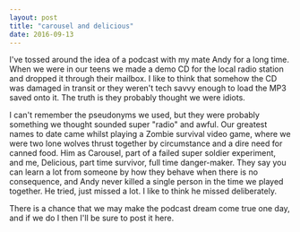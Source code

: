 ```yaml
---
layout: post
title: "carousel and delicious"
date: 2016-09-13
---
```


I've tossed around the idea of a podcast with my mate Andy for a long time. When we were in our teens we made a demo CD for the local radio station and dropped it through their mailbox. I like to think that somehow the CD was damaged in transit or they weren't tech savvy enough to load the MP3 saved onto it. The truth is they probably thought we were idiots.

I can't remember the pseudonyms we used, but they were probably something we thought sounded super "radio" and awful. Our greatest names to date came whilst playing a Zombie survival video game, where we were two lone wolves thrust together by circumstance and a dire need for canned food. Him as Carousel, part of a failed super soldier experiment, and me, Delicious, part time survivor, full time danger-maker. They say you can learn a lot from someone by how they behave when there is no consequence, and Andy never killed a single person in the time we played together. He tried, just missed a lot. I like to think he missed deliberately.

There is a chance that we may make the podcast dream come true one day, and if we do I then I'll be sure to post it here.
